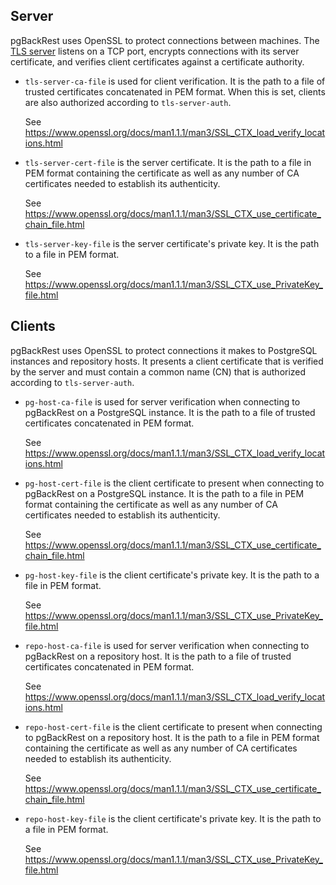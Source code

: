 <!--
 Copyright 2021 - 2022 Crunchy Data Solutions, Inc.
 Licensed under the Apache License, Version 2.0 (the "License");
 you may not use this file except in compliance with the License.
 You may obtain a copy of the License at

 http://www.apache.org/licenses/LICENSE-2.0

 Unless required by applicable law or agreed to in writing, software
 distributed under the License is distributed on an "AS IS" BASIS,
 WITHOUT WARRANTIES OR CONDITIONS OF ANY KIND, either express or implied.
 See the License for the specific language governing permissions and
 limitations under the License.
-->

Server
------

pgBackRest uses OpenSSL to protect connections between machines. The [TLS server](tls-server.md)
listens on a TCP port, encrypts connections with its server certificate, and
verifies client certificates against a certificate authority.

- `tls-server-ca-file` is used for client verification. It is the path to a file
  of trusted certificates concatenated in PEM format. When this is set, clients
  are also authorized according to `tls-server-auth`.

  See https://www.openssl.org/docs/man1.1.1/man3/SSL_CTX_load_verify_locations.html

- `tls-server-cert-file` is the server certificate. It is the path to a file in
  PEM format containing the certificate as well as any number of CA certificates
  needed to establish its authenticity.

  See https://www.openssl.org/docs/man1.1.1/man3/SSL_CTX_use_certificate_chain_file.html

- `tls-server-key-file` is the server certificate's private key. It is the path
  to a file in PEM format.

  See https://www.openssl.org/docs/man1.1.1/man3/SSL_CTX_use_PrivateKey_file.html


Clients
-------

pgBackRest uses OpenSSL to protect connections it makes to PostgreSQL instances
and repository hosts. It presents a client certificate that is verified by the
server and must contain a common name (CN) that is authorized according to `tls-server-auth`.

- `pg-host-ca-file` is used for server verification when connecting to
  pgBackRest on a PostgreSQL instance. It is the path to a file of trusted
  certificates concatenated in PEM format.

  See https://www.openssl.org/docs/man1.1.1/man3/SSL_CTX_load_verify_locations.html

- `pg-host-cert-file` is the client certificate to present when connecting to
  pgBackRest on a PostgreSQL instance. It is the path to a file in PEM format
  containing the certificate as well as any number of CA certificates needed to
  establish its authenticity.

  See https://www.openssl.org/docs/man1.1.1/man3/SSL_CTX_use_certificate_chain_file.html

- `pg-host-key-file` is the client certificate's private key. It is the path
  to a file in PEM format.

  See https://www.openssl.org/docs/man1.1.1/man3/SSL_CTX_use_PrivateKey_file.html

- `repo-host-ca-file` is used for server verification when connecting to
  pgBackRest on a repository host. It is the path to a file of trusted
  certificates concatenated in PEM format.

  See https://www.openssl.org/docs/man1.1.1/man3/SSL_CTX_load_verify_locations.html

- `repo-host-cert-file` is the client certificate to present when connecting to
  pgBackRest on a repository host. It is the path to a file in PEM format
  containing the certificate as well as any number of CA certificates needed to
  establish its authenticity.

  See https://www.openssl.org/docs/man1.1.1/man3/SSL_CTX_use_certificate_chain_file.html

- `repo-host-key-file` is the client certificate's private key. It is the path
  to a file in PEM format.

  See https://www.openssl.org/docs/man1.1.1/man3/SSL_CTX_use_PrivateKey_file.html

